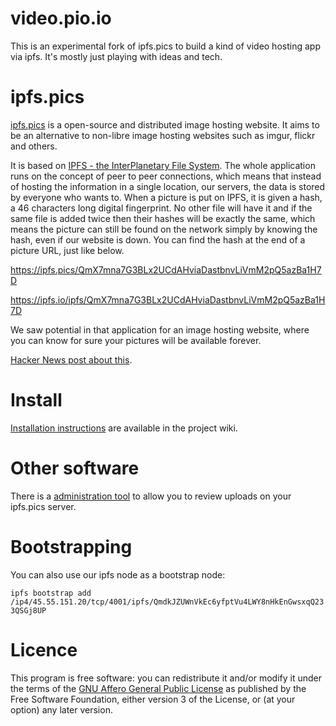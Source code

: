 # video.pio.io

This is an experimental fork of ipfs.pics to build a kind of video hosting app via ipfs. It's mostly just playing with ideas and tech. 


# ipfs.pics
[ipfs.pics](https://ipfs.pics/) is a open-source and distributed image hosting website.
It aims to be an alternative to non-libre image hosting websites such as imgur, flickr and others.

It is based on [IPFS - the InterPlanetary File System](https://github.com/ipfs/ipfs). 
The whole application runs on the concept of peer to peer connections, which means that instead of 
hosting the information in a single location, our servers, the data is stored by everyone who wants to. 
When a picture is put on IPFS, it is given a hash, a 46 characters long digital fingerprint. 
No other file will have it and if the same file is added twice then their hashes will be exactly the same, 
which means the picture can still be found on the network simply by knowing the hash, even if our website is down. 
You can find the hash at the end of a picture URL, just like below. 

https://ipfs.pics/QmX7mna7G3BLx2UCdAHviaDastbnvLiVmM2pQ5azBa1H7D

https://ipfs.io/ipfs/QmX7mna7G3BLx2UCdAHviaDastbnvLiVmM2pQ5azBa1H7D

We saw potential in that application for an image hosting website, where you can know for sure your pictures 
will be available forever.

[Hacker News post about this](https://news.ycombinator.com/item?id=10436792). 

# Install 

[Installation instructions](https://github.com/ipfspics/server/wiki/How-to-install-ipfs.pics-on-your-own-machine) are available in the project wiki.

# Other software

There is a [administration tool](https://github.com/ipfspics/administration-desktop) to allow you to review uploads on your ipfs.pics server.

# Bootstrapping

You can also use our ipfs node as a bootstrap node:

``` ipfs bootstrap add /ip4/45.55.151.20/tcp/4001/ipfs/QmdkJZUWnVkEc6yfptVu4LWY8nHkEnGwsxqQ233QSGj8UP ```

# Licence

This program is free software: you can redistribute it and/or modify
    it under the terms of the [GNU Affero General Public License](https://www.gnu.org/licenses/agpl-3.0.html) as
    published by the Free Software Foundation, either version 3 of the
    License, or (at your option) any later version.

